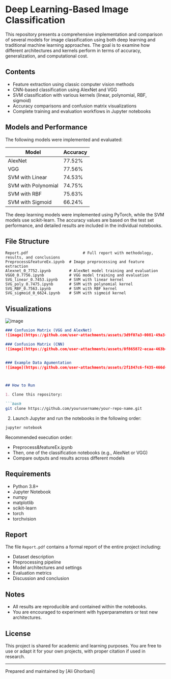 
# Deep Learning-Based Image Classification

This repository presents a comprehensive implementation and comparison of several models for image classification using both deep learning and traditional machine learning approaches. The goal is to examine how different architectures and kernels perform in terms of accuracy, generalization, and computational cost.

## Contents

- Feature extraction using classic computer vision methods
- CNN-based classification using AlexNet and VGG
- SVM classification with various kernels (linear, polynomial, RBF, sigmoid)
- Accuracy comparisons and confusion matrix visualizations
- Complete training and evaluation workflows in Jupyter notebooks

## Models and Performance

The following models were implemented and evaluated:

| Model                | Accuracy |
|---------------------|----------|
| AlexNet             | 77.52%   |
| VGG                 | 77.56%   |
| SVM with Linear     | 74.53%   |
| SVM with Polynomial | 74.75%   |
| SVM with RBF        | 75.63%   |
| SVM with Sigmoid    | 66.24%   |

The deep learning models were implemented using PyTorch, while the SVM models use scikit-learn. The accuracy values are based on the test set performance, and detailed results are included in the individual notebooks.

## File Structure

```
Report.pdf                        # Full report with methodology, results, and conclusions
Preprocess&featureEx.ipynb  # Image preprocessing and feature extraction
Alexnet_0_7752.ipynb        # AlexNet model training and evaluation
VGG0_0.7756.ipynb           # VGG model training and evaluation
SVG_linear_0.7453.ipynb     # SVM with linear kernel
SVG_poly_0.7475.ipynb       # SVM with polynomial kernel
SVG_RBF_0.7563.ipynb        # SVM with RBF kernel
SVG_sigmoid_0_6624.ipynb    # SVM with sigmoid kernel
```

## Visualizations

![image](https://github.com/user-attachments/assets/c033024b-eeca-42cd-911e-f0213605d567)


```markdown
### Confusion Matrix (VGG and AlexNet)
![image](https://github.com/user-attachments/assets/3d9f07a3-0081-49a3-a5fd-1dcaa60f60a5)

### Confusion Matrix (CNN)
![image](https://github.com/user-attachments/assets/0f865872-ecaa-463b-9a3a-8d10230ebf54)


### Example Data Agumentation
![image](https://github.com/user-attachments/assets/2f1847c6-f435-466d-b2b3-b1a27fc80ef9)



## How to Run

1. Clone this repository:

```bash
git clone https://github.com/yourusername/your-repo-name.git
```

2. Launch Jupyter and run the notebooks in the following order:

```bash
jupyter notebook
```

Recommended execution order:
- Preprocess&featureEx.ipynb
- Then, one of the classification notebooks (e.g., AlexNet or VGG)
- Compare outputs and results across different models

## Requirements

- Python 3.8+
- Jupyter Notebook
- numpy
- matplotlib
- scikit-learn
- torch
- torchvision


## Report

The file `Report.pdf` contains a formal report of the entire project including:
- Dataset description
- Preprocessing pipeline
- Model architectures and settings
- Evaluation metrics
- Discussion and conclusion

## Notes

- All results are reproducible and contained within the notebooks.
- You are encouraged to experiment with hyperparameters or test new architectures.

## License

This project is shared for academic and learning purposes. You are free to use or adapt it for your own projects, with proper citation if used in research.

---

Prepared and maintained by [Ali Ghorbani]
